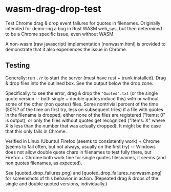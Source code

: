 # wasm-drag-drop-test
Test Chrome drag &amp; drop event failures for quotes in filenames. Originally intended for demo-ing a bug in Rust WASM web_sys, but then determined to be a Chrome specific issue, even without WASM.

A non-wasm (raw javascript) implementation [nonwasm.html] is provided to demonstrate that it also experiences the issue in Chrome.

## Testing
Generally: run `./r` to start the server (must have rust + trunk installed). Drag & drop files into the outlined box. See the output below the drop zone.

Specifically: to see the error, drag & drop the `"Quoted".txt` (or the single quote version -- both single + double quotes induce this) with or without some of the other (non quotes) files. Some nontrivial percent of the time (50%? of the time on first try, less on subsequent tries) if a file with quotes in the filename is dropped, either none of the files are registered ("Items: 0" is output), or only the files without quotes get recognized ("Items: X" where X is less than the number that was actually dropped). It might be the case that this only fails in Chrome.

Verified in Linux (Ubuntu) Firefox (seems to consistently work) + Chrome (seems to fail often, but not always, usually on the first try) -- Windows does not allow double quote chars in filenames to test fully there, but Firefox + Chrome both work fine for single quotes filesnames, it seems (and non quotes filenames, as expected).

See [quoted_drop_failures.png] and [quoted_drop_failures_nonwasm.png] for screenshots of this behavior in action. (Repeated drag & drops of the single and double quoted versions, individually.)
